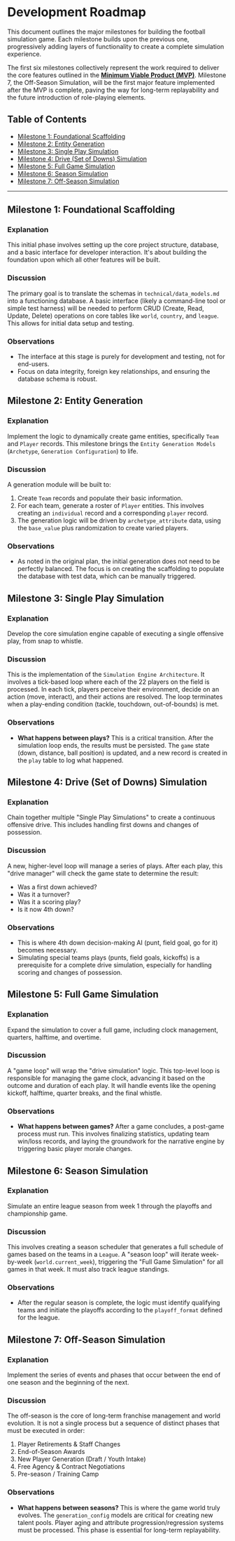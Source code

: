 # Development Roadmap

This document outlines the major milestones for building the football simulation game. Each milestone builds upon the previous one, progressively adding layers of functionality to create a complete simulation experience.

The first six milestones collectively represent the work required to deliver the core features outlined in the **[Minimum Viable Product (MVP)](mvp.md)**. Milestone 7, the Off-Season Simulation, will be the first major feature implemented after the MVP is complete, paving the way for long-term replayability and the future introduction of role-playing elements.

## Table of Contents
- [Milestone 1: Foundational Scaffolding](#milestone-1-foundational-scaffolding)
- [Milestone 2: Entity Generation](#milestone-2-entity-generation)
- [Milestone 3: Single Play Simulation](#milestone-3-single-play-simulation)
- [Milestone 4: Drive (Set of Downs) Simulation](#milestone-4-drive-set-of-downs-simulation)
- [Milestone 5: Full Game Simulation](#milestone-5-full-game-simulation)
- [Milestone 6: Season Simulation](#milestone-6-season-simulation)
- [Milestone 7: Off-Season Simulation](#milestone-7-off-season-simulation)

---

## Milestone 1: Foundational Scaffolding

### Explanation
This initial phase involves setting up the core project structure, database, and a basic interface for developer interaction. It's about building the foundation upon which all other features will be built.

### Discussion
The primary goal is to translate the schemas in `technical/data_models.md` into a functioning database. A basic interface (likely a command-line tool or simple test harness) will be needed to perform CRUD (Create, Read, Update, Delete) operations on core tables like `world`, `country`, and `league`. This allows for initial data setup and testing.

### Observations
- The interface at this stage is purely for development and testing, not for end-users.
- Focus on data integrity, foreign key relationships, and ensuring the database schema is robust.

## Milestone 2: Entity Generation

### Explanation
Implement the logic to dynamically create game entities, specifically `Team` and `Player` records. This milestone brings the `Entity Generation Models` (`Archetype`, `Generation Configuration`) to life.

### Discussion
A generation module will be built to:
1.  Create `Team` records and populate their basic information.
2.  For each team, generate a roster of `Player` entities. This involves creating an `individual` record and a corresponding `player` record.
3.  The generation logic will be driven by `archetype_attribute` data, using the `base_value` plus randomization to create varied players.

### Observations
- As noted in the original plan, the initial generation does not need to be perfectly balanced. The focus is on creating the scaffolding to populate the database with test data, which can be manually triggered.

## Milestone 3: Single Play Simulation

### Explanation
Develop the core simulation engine capable of executing a single offensive play, from snap to whistle.

### Discussion
This is the implementation of the `Simulation Engine Architecture`. It involves a tick-based loop where each of the 22 players on the field is processed. In each tick, players perceive their environment, decide on an action (move, interact), and their actions are resolved. The loop terminates when a play-ending condition (tackle, touchdown, out-of-bounds) is met.

### Observations
- **What happens between plays?** This is a critical transition. After the simulation loop ends, the results must be persisted. The `game` state (down, distance, ball position) is updated, and a new record is created in the `play` table to log what happened.

## Milestone 4: Drive (Set of Downs) Simulation

### Explanation
Chain together multiple "Single Play Simulations" to create a continuous offensive drive. This includes handling first downs and changes of possession.

### Discussion
A new, higher-level loop will manage a series of plays. After each play, this "drive manager" will check the game state to determine the result:
- Was a first down achieved?
- Was it a turnover?
- Was it a scoring play?
- Is it now 4th down?

### Observations
- This is where 4th down decision-making AI (punt, field goal, go for it) becomes necessary.
- Simulating special teams plays (punts, field goals, kickoffs) is a prerequisite for a complete drive simulation, especially for handling scoring and changes of possession.

## Milestone 5: Full Game Simulation

### Explanation
Expand the simulation to cover a full game, including clock management, quarters, halftime, and overtime.

### Discussion
A "game loop" will wrap the "drive simulation" logic. This top-level loop is responsible for managing the game clock, advancing it based on the outcome and duration of each play. It will handle events like the opening kickoff, halftime, quarter breaks, and the final whistle.

### Observations
- **What happens between games?** After a game concludes, a post-game process must run. This involves finalizing statistics, updating team win/loss records, and laying the groundwork for the narrative engine by triggering basic player morale changes.

## Milestone 6: Season Simulation

### Explanation
Simulate an entire league season from week 1 through the playoffs and championship game.

### Discussion
This involves creating a season scheduler that generates a full schedule of games based on the teams in a `League`. A "season loop" will iterate week-by-week (`world.current_week`), triggering the "Full Game Simulation" for all games in that week. It must also track league standings.

### Observations
- After the regular season is complete, the logic must identify qualifying teams and initiate the playoffs according to the `playoff_format` defined for the league.

## Milestone 7: Off-Season Simulation

### Explanation
Implement the series of events and phases that occur between the end of one season and the beginning of the next.

### Discussion
The off-season is the core of long-term franchise management and world evolution. It is not a single process but a sequence of distinct phases that must be executed in order:
1.  Player Retirements & Staff Changes
2.  End-of-Season Awards
3.  New Player Generation (Draft / Youth Intake)
4.  Free Agency & Contract Negotiations
5.  Pre-season / Training Camp

### Observations
- **What happens between seasons?** This is where the game world truly evolves. The `generation_config` models are critical for creating new talent pools. Player aging and attribute progression/regression systems must be processed. This phase is essential for long-term replayability.
